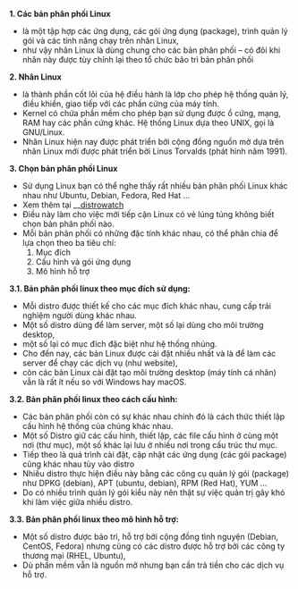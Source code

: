 __1. Các bản phân phối Linux__  
- là một tập hợp các ứng dụng, các gói ứng dụng (package), trình quản lý gói và các tính năng chạy trên nhân Linux, 
- như vậy nhân Linux là dùng chung cho các bản phân phối – có đôi khi nhân này được tùy chỉnh lại theo tổ chức bảo trì bản phân phối
  
__2. Nhân Linux__
- là thành phần cốt lõi của hệ điều hành là lớp cho phép hệ thống quản lý, điều khiển, giao tiếp với các phần cứng của máy tính. 
- Kernel có chứa phần mềm cho phép bạn sử dụng được ổ cứng, mạng, RAM hay các phần cứng khác. Hệ thống Linux dựa theo UNIX, gọi là GNU/Linux. 
- Nhân Linux hiện nay được phát triển bởi cộng đồng nguồn mở dựa trên nhân Linux mới được phát triển bởi Linus Torvalds (phát hình năm 1991).
  
__3. Chọn bản phân phối Linux__
- Sử dụng Linux bạn có thể nghe thấy rất nhiều bản phân phối Linux khác nhau như Ubuntu, Debian, Fedora, Red Hat … 
- Xem thêm tại __[distrowatch](https://distrowatch.com/dwres.php?resource=popularity)
- Điều này làm cho việc mới tiếp cận Linux có vẻ lúng túng không biết chọn bản phân phối nào. 
- Mỗi bản phân phối có những đặc tính khác nhau, có thể phân chia để lựa chọn theo ba tiêu chí:  
    1. Mục đích  
    2. Cấu hình và gói ứng dụng  
    3. Mô hình hỗ trợ  

__3.1. Bản phân phối linux theo mục đích sử dụng:__
- Mỗi distro được thiết kế cho các mục đích khác nhau, cung cấp trải nghiệm người dùng khác nhau. 
- Một số distro dùng để làm server, một số lại dùng cho môi trường desktop, 
- một số lại có mục đích đặc biệt như hệ thống nhúng. 
- Cho đến nay, các bản Linux được cài đặt nhiều nhất và là để làm các server để chạy các dịch vụ (như website), 
- còn các bản Linux cài đặt tạo môi trường desktop (máy tính cá nhân) vẫn là rất ít nếu so với Windows hay macOS.  
  
__3.2. Bản phân phối linux theo cách cấu hình:__
- Các bản phân phối còn có sự khác nhau chính đó là cách thức thiết lập cấu hình hệ thống của chúng khác nhau. 
- Một số Distro giữ các cấu hình, thiết lập, các file cấu hình ở cùng một nơi (thư mục), một số khác lại lưu ở nhiều nơi trong cấu trúc thư mục. 
- Tiếp theo là quá trình cài đặt, cập nhật các ứng dụng (các gói package) cũng khác nhau tùy vào distro
- Nhiều distro thực hiện điều này bằng các công cụ quản lý gói (package) như DPKG (debian), APT (ubuntu, debian), RPM (Red Hat), YUM … 
- Do có nhiều trình quản lý gói kiểu này nên thật sự việc quản trị gây khó khi làm việc giữa nhiều distro.
  
__3.3. Bản phân phối linux theo mô hình hỗ trợ:__
- Một số distro được bảo trì, hỗ trợ bởi cộng đồng tình nguyện (Debian, CentOS, Fedora) nhưng cũng có các distro được hỗ trợ bởi các công ty thương mại (RHEL, Ubuntu), 
- Dù phần mềm vẫn là nguồn mở nhưng bạn cần trả tiền cho các dịch vụ hỗ trợ. 

